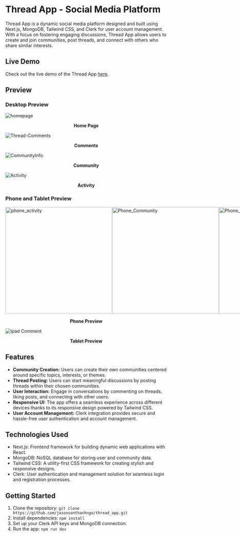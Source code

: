 # Thread App - Social Media Platform

Thread App is a dynamic social media platform designed and built using Next.js, MongoDB, Tailwind CSS, and Clerk for user account management. With a focus on fostering engaging discussions, Thread App allows users to create and join communities, post threads, and connect with others who share similar interests.

## Live Demo

Check out the live demo of the Thread App [here](https://threads-app-xi.vercel.app/).

## Preview

### Desktop Preview
![homepage](https://github.com/jasonsonthanhngo/threads_app/assets/131301318/8a5bcbfe-6df5-41e4-9b6d-1fdbdfa78f50)
 **<p align="center">Home Page</p>** 

![Thread-Comments](https://github.com/jasonsonthanhngo/threads_app/assets/131301318/ebbf96fe-7d9a-4341-a0fb-e05b0b47f234)
 **<p align="center">Comments</p>** 
![CommunityInfo](https://github.com/jasonsonthanhngo/threads_app/assets/131301318/22f14bbb-8387-45af-9091-d955f9fb6a09)
 **<p align="center">Community</p>** 
![Activity](https://github.com/jasonsonthanhngo/threads_app/assets/131301318/e44ccd2f-d09d-403a-a3e3-ce621d58f44f)
 **<p align="center">Activity</p>** 
### Phone and Tablet Preview  

<div style="display: flex;">
  <img src="https://github.com/jasonsonthanhngo/threads_app/assets/131301318/f71b5524-59e1-46b0-b586-a15af8f23398" alt="phone_activity" width="333"/>
  <img src="https://github.com/jasonsonthanhngo/threads_app/assets/131301318/357c274f-0b8f-4b1e-a7c8-5ca3f3c83741" alt="Phone_Community" width="333"/>
  <img src="https://github.com/jasonsonthanhngo/threads_app/assets/131301318/826533af-f56d-42a6-9141-74a7a7e1874a" alt="Phone_thread" width="333"/>
</div>

**<p align="center">Phone Preview</p>** 

<img src="https://github.com/jasonsonthanhngo/threads_app/assets/131301318/c16a0b9c-5325-46ea-b6ef-3bcb2b377196" alt="Ipad Comment" />

**<p align="center">Tablet Preview</p>** 



## Features

- **Community Creation:** Users can create their own communities centered around specific topics, interests, or themes.
- **Thread Posting:** Users can start meaningful discussions by posting threads within their chosen communities.
- **User Interaction:** Engage in conversations by commenting on threads, liking posts, and connecting with other users.
- **Responsive UI:** The app offers a seamless experience across different devices thanks to its responsive design powered by Tailwind CSS.
- **User Account Management:** Clerk integration provides secure and hassle-free user authentication and account management.

## Technologies Used

- Next.js: Frontend framework for building dynamic web applications with React.
- MongoDB: NoSQL database for storing user and community data.
- Tailwind CSS: A utility-first CSS framework for creating stylish and responsive designs.
- Clerk: User authentication and management solution for seamless login and registration processes.

## Getting Started

1. Clone the repository: `git clone https://github.com/jasonsonthanhngo/thread_app.git`
2. Install dependencies: `npm install`
3. Set up your Clerk API keys and MongoDB connection.
4. Run the app: `npm run dev`


